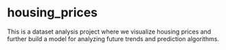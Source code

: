 # housing_prices
This is a dataset analysis project where we visualize housing prices and further build a model for analyzing future trends and prediction algorithms.
